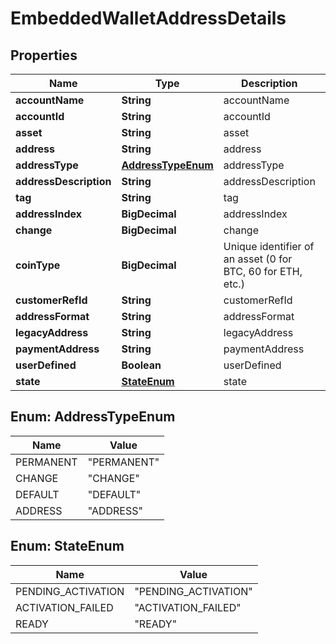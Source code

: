 

# EmbeddedWalletAddressDetails


## Properties

| Name | Type | Description | Notes |
|------------ | ------------- | ------------- | -------------|
|**accountName** | **String** | accountName |  |
|**accountId** | **String** | accountId |  |
|**asset** | **String** | asset |  |
|**address** | **String** | address |  |
|**addressType** | [**AddressTypeEnum**](#AddressTypeEnum) | addressType |  |
|**addressDescription** | **String** | addressDescription |  |
|**tag** | **String** | tag |  |
|**addressIndex** | **BigDecimal** | addressIndex |  [optional] |
|**change** | **BigDecimal** | change |  [optional] |
|**coinType** | **BigDecimal** | Unique identifier of an asset (0 for BTC, 60 for ETH, etc.) |  [optional] |
|**customerRefId** | **String** | customerRefId |  [optional] |
|**addressFormat** | **String** | addressFormat |  [optional] |
|**legacyAddress** | **String** | legacyAddress |  [optional] |
|**paymentAddress** | **String** | paymentAddress |  [optional] |
|**userDefined** | **Boolean** | userDefined |  [optional] |
|**state** | [**StateEnum**](#StateEnum) | state |  [optional] |



## Enum: AddressTypeEnum

| Name | Value |
|---- | -----|
| PERMANENT | &quot;PERMANENT&quot; |
| CHANGE | &quot;CHANGE&quot; |
| DEFAULT | &quot;DEFAULT&quot; |
| ADDRESS | &quot;ADDRESS&quot; |



## Enum: StateEnum

| Name | Value |
|---- | -----|
| PENDING_ACTIVATION | &quot;PENDING_ACTIVATION&quot; |
| ACTIVATION_FAILED | &quot;ACTIVATION_FAILED&quot; |
| READY | &quot;READY&quot; |



